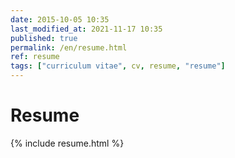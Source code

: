 ```yaml
---
date: 2015-10-05 10:35
last_modified_at: 2021-11-17 10:35
published: true
permalink: /en/resume.html
ref: resume
tags: ["curriculum vitae", cv, resume, "resume"]
---
```


# Resume

{% include resume.html %}
